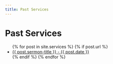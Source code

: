 ```yaml
---
title: Past Services
---
```


# Past Services

<ul>
  {% for post in site.services %}
    {% if post.url %}
        <li><a href="{{ post.url }}">{{ post.sermon-title }} - {{ post.date }}</a></li>
    {% endif %}
  {% endfor %}
</ul>